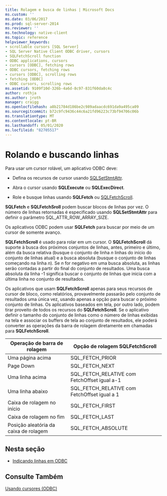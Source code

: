 ```yaml
---
title: Rolagem e busca de linhas | Microsoft Docs
ms.custom: ''
ms.date: 03/06/2017
ms.prod: sql-server-2014
ms.reviewer: ''
ms.technology: native-client
ms.topic: reference
helpviewer_keywords:
- scrollable cursors [SQL Server]
- SQL Server Native Client ODBC driver, cursors
- SQLFetchScroll function
- ODBC applications, cursors
- cursors [ODBC], fetching rows
- ODBC cursors, fetching rows
- cursors [ODBC], scrolling rows
- fetching [ODBC]
- ODBC cursors, scrolling rows
ms.assetid: 9109f10d-326b-4a6d-8c97-831f60da8c4c
author: rothja
ms.author: jroth
manager: craigg
ms.openlocfilehash: a8b21784d186be2c989adaacdc691da9a495ca09
ms.sourcegitcommit: b72c9fc9436c44c6a21fd96223c73bf94706c06b
ms.translationtype: MT
ms.contentlocale: pt-BR
ms.lasthandoff: 05/01/2020
ms.locfileid: "82705517"
---
```

# <a name="scrolling-and-fetching-rows"></a>Rolando e buscando linhas
  Para usar um cursor rolável, um aplicativo ODBC deve:  
  
-   Defina os recursos de cursor usando [SQLSetStmtAttr](../native-client-odbc-api/sqlsetstmtattr.md).  
  
-   Abra o cursor usando **SQLExecute** ou **SQLExecDirect**.  
  
-   Role e busque linhas usando **SQLFetch** ou [SQLFetchScroll](../native-client-odbc-api/sqlfetchscroll.md).  
  
 **SQLFetch** e **SQLFetchSroll** podem buscar blocos de linhas por vez. O número de linhas retornadas é especificado usando **SQLSetStmtAttr** para definir o parâmetro SQL_ATTR_ROW_ARRAY_SIZE.  
  
 Os aplicativos ODBC podem usar **SQLFetch** para buscar por meio de um cursor de somente avanço.  
  
 **SQLFetchScroll** é usado para rolar em um cursor. O **SQLFetchScroll** dá suporte à busca dos próximos conjuntos de linhas, antes, primeiro e último, além da busca relativa (busque o conjunto de linha *n* linhas do início do conjunto de linhas atual) e a busca absoluta (busque o conjunto de linhas começando na linha *n*). Se *n* for negativo em uma busca absoluta, as linhas serão contadas a partir do final do conjunto de resultados. Uma busca absoluta da linha -1 significa buscar o conjunto de linhas que inicia com a última linha no conjunto de resultados.  
  
 Os aplicativos que usam **SQLFetchScroll** apenas para seus recursos de cursor de bloco, como relatórios, provavelmente passarão pelo conjunto de resultados uma única vez, usando apenas a opção para buscar o próximo conjunto de linhas. Os aplicativos baseados em tela, por outro lado, podem tirar proveito de todos os recursos do **SQLFetchScroll**. Se o aplicativo definir o tamanho do conjunto de linhas como o número de linhas exibidas na tela e associar os buffers de tela ao conjunto de resultados, ele poderá converter as operações da barra de rolagem diretamente em chamadas para **SQLFetchScroll**.  
  
|Operação de barra de rolagem|Opção de rolagem SQLFetchScroll|  
|--------------------------|-------------------------------------|  
|Uma página acima|SQL_FETCH_PRIOR|  
|Page Down|SQL_FETCH_NEXT|  
|Uma linha acima|SQL_FETCH_RELATIVE com FetchOffset igual a-1|  
|Uma linha abaixo|SQL_FETCH_RELATIVE com FetchOffset igual a 1|  
|Caixa de rolagem no início|SQL_FETCH_FIRST|  
|Caixa de rolagem no fim|SQL_FETCH_LAST|  
|Posição aleatória da caixa de rolagem|SQL_FETCH_ABSOLUTE|  
  
## <a name="in-this-section"></a>Nesta seção  
  
-   [Indicando linhas em ODBC](scrolling-and-fetching-rows-bookmarking-rows-in-odbc.md)  
  
## <a name="see-also"></a>Consulte Também  
 [Usando cursores &#40;ODBC&#41;](using-cursors-odbc.md)  
  
  
